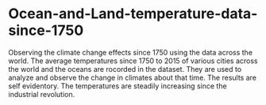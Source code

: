 # Ocean-and-Land-temperature-data-since-1750
Observing the climate change effects since 1750 using the data across the world.
The average temperatures since 1750 to 2015 of various cities across the world and the oceans are rocorded in the dataset. They are used to analyze and observe the change in climates about that time. 
The results are self evidentory. The temperatures are steadily increasing since the industrial revolution.
